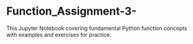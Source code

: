 # Function_Assignment-3-
This Jupyter Notebook covering fundamental Python function concepts with examples and exercises for practice.
